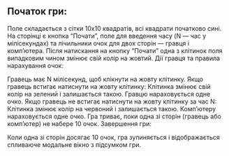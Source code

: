 ## Початок гри:

Поле складається з сітки 10x10 квадратів, всі квадрати початково сині.
На сторінці є кнопка “Почати”, поле для введення часу (N — час у мілісекундах) та лічильники очок для двох сторін — гравця і комп’ютера.
Після натискання на кнопку “Почати” одна з клітинок поля випадковим чином змінює свій колір на жовтий.
Дії гравця та правила нарахування очок:

Гравець має N мілісекунд, щоб клікнути на жовту клітинку.
Якщо гравець встигає натиснути на жовту клітинку:
Клітинка змінює свій колір на зелений і залишається такою.
Гравцю нараховується одне очко.
Якщо гравець не встигає натиснути на жовту клітинку за час N:
Клітинка змінює колір на червоний і залишається такою.
Комп’ютеру нараховується одне очко.
Гра триває, поки одна зі сторін (гравець або комп’ютер) не набере 10 очок.
Завершення гри:

Коли одна зі сторін досягає 10 очок, гра зупиняється і відображається спливаюче модальне вікно з підсумком гри.
